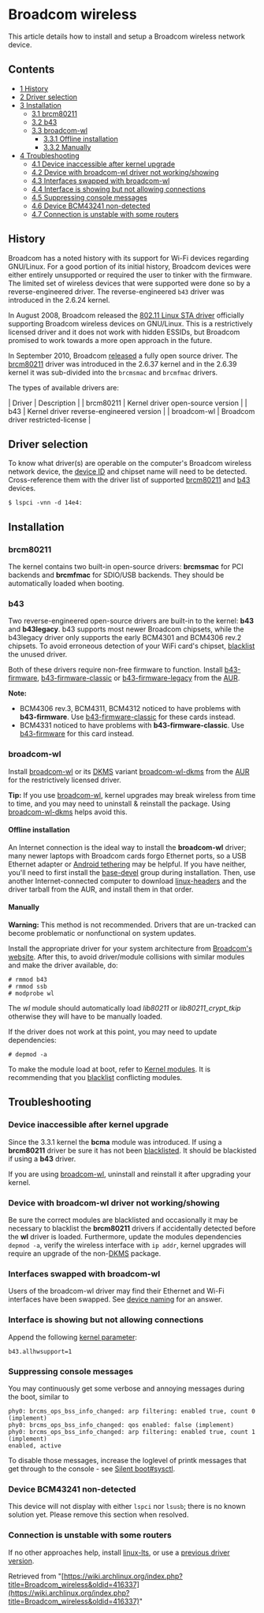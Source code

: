 # Broadcom wireless

This article details how to install and setup a Broadcom wireless network device.

## Contents

*   [1 History](#History)
*   [2 Driver selection](#Driver_selection)
*   [3 Installation](#Installation)
    *   [3.1 brcm80211](#brcm80211)
    *   [3.2 b43](#b43)
    *   [3.3 broadcom-wl](#broadcom-wl)
        *   [3.3.1 Offline installation](#Offline_installation)
        *   [3.3.2 Manually](#Manually)
*   [4 Troubleshooting](#Troubleshooting)
    *   [4.1 Device inaccessible after kernel upgrade](#Device_inaccessible_after_kernel_upgrade)
    *   [4.2 Device with broadcom-wl driver not working/showing](#Device_with_broadcom-wl_driver_not_working.2Fshowing)
    *   [4.3 Interfaces swapped with broadcom-wl](#Interfaces_swapped_with_broadcom-wl)
    *   [4.4 Interface is showing but not allowing connections](#Interface_is_showing_but_not_allowing_connections)
    *   [4.5 Suppressing console messages](#Suppressing_console_messages)
    *   [4.6 Device BCM43241 non-detected](#Device_BCM43241_non-detected)
    *   [4.7 Connection is unstable with some routers](#Connection_is_unstable_with_some_routers)

## History

Broadcom has a noted history with its support for Wi-Fi devices regarding GNU/Linux. For a good portion of its initial history, Broadcom devices were either entirely unsupported or required the user to tinker with the firmware. The limited set of wireless devices that were supported were done so by a reverse-engineered driver. The reverse-engineered `b43` driver was introduced in the 2.6.24 kernel.

In August 2008, Broadcom released the [802.11 Linux STA driver](http://www.broadcom.com/support/802.11/linux_sta.php) officially supporting Broadcom wireless devices on GNU/Linux. This is a restrictively licensed driver and it does not work with hidden ESSIDs, but Broadcom promised to work towards a more open approach in the future.

In September 2010, Broadcom [released](http://thread.gmane.org/gmane.linux.kernel.wireless.general/55418) a fully open source driver. The [brcm80211](http://wireless.kernel.org/en/users/Drivers/brcm80211) driver was introduced in the 2.6.37 kernel and in the 2.6.39 kernel it was sub-divided into the `brcmsmac` and `brcmfmac` drivers.

The types of available drivers are:

| Driver | Description |
| brcm80211 | Kernel driver open-source version |
| b43 | Kernel driver reverse-engineered version |
| broadcom-wl | Broadcom driver restricted-license |

## Driver selection

To know what driver(s) are operable on the computer's Broadcom wireless network device, the [device ID](https://en.wikipedia.org/wiki/PCI_configuration_space "wikipedia:PCI configuration space") and chipset name will need to be detected. Cross-reference them with the driver list of supported [brcm80211](https://wireless.wiki.kernel.org/en/users/Drivers/brcm80211#supported_chips) and [b43](https://wireless.wiki.kernel.org/en/users/Drivers/b43#list_of_hardware) devices.

```
$ lspci -vnn -d 14e4:

```

## Installation

### brcm80211

The kernel contains two built-in open-source drivers: **brcmsmac** for PCI backends and **brcmfmac** for SDIO/USB backends. They should be automatically loaded when booting.

### b43

Two reverse-engineered open-source drivers are built-in to the kernel: **b43** and **b43legacy**. b43 supports most newer Broadcom chipsets, while the b43legacy driver only supports the early BCM4301 and BCM4306 rev.2 chipsets. To avoid erroneous detection of your WiFi card's chipset, [blacklist](/index.php/Kernel_modules#Blacklisting "Kernel modules") the unused driver.

Both of these drivers require non-free firmware to function. Install [b43-firmware](https://aur.archlinux.org/packages/b43-firmware/), [b43-firmware-classic](https://aur.archlinux.org/packages/b43-firmware-classic/) or [b43-firmware-legacy](https://aur.archlinux.org/packages/b43-firmware-legacy/) from the [AUR](/index.php/AUR "AUR").

**Note:**

*   BCM4306 rev.3, BCM4311, BCM4312 noticed to have problems with **b43-firmware**. Use [b43-firmware-classic](https://aur.archlinux.org/packages/b43-firmware-classic/) for these cards instead.
*   BCM4331 noticed to have problems with **b43-firmware-classic**. Use [b43-firmware](https://aur.archlinux.org/packages/b43-firmware/) for this card instead.

### broadcom-wl

Install [broadcom-wl](https://aur.archlinux.org/packages/broadcom-wl/) or its [DKMS](/index.php/DKMS "DKMS") variant [broadcom-wl-dkms](https://aur.archlinux.org/packages/broadcom-wl-dkms/) from the [AUR](/index.php/AUR "AUR") for the restrictively licensed driver.

**Tip:** If you use [broadcom-wl](https://aur.archlinux.org/packages/broadcom-wl/), kernel upgrades may break wireless from time to time, and you may need to uninstall & reinstall the package. Using [broadcom-wl-dkms](https://aur.archlinux.org/packages/broadcom-wl-dkms/) helps avoid this.

#### Offline installation

An Internet connection is the ideal way to install the **broadcom-wl** driver; many newer laptops with Broadcom cards forgo Ethernet ports, so a USB Ethernet adapter or [Android tethering](/index.php/Android_tethering "Android tethering") may be helpful. If you have neither, you'll need to first install the [base-devel](https://www.archlinux.org/groups/x86_64/base-devel/) group during installation. Then, use another Internet-connected computer to download [linux-headers](https://www.archlinux.org/packages/?name=linux-headers) and the driver tarball from the AUR, and install them in that order.

#### Manually

**Warning:** This method is not recommended. Drivers that are un-tracked can become problematic or nonfunctional on system updates.

Install the appropriate driver for your system architecture from [Broadcom's website](https://www.broadcom.com/support/?gid=1). After this, to avoid driver/module collisions with similar modules and make the driver available, do:

```
# rmmod b43
# rmmod ssb
# modprobe wl

```

The _wl_ module should automatically load _lib80211_ or _lib80211_crypt_tkip_ otherwise they will have to be manually loaded.

If the driver does not work at this point, you may need to update dependencies:

```
# depmod -a

```

To make the module load at boot, refer to [Kernel modules](/index.php/Kernel_modules "Kernel modules"). It is recommending that you [blacklist](/index.php/Kernel_modules#Blacklisting "Kernel modules") conflicting modules.

## Troubleshooting

### Device inaccessible after kernel upgrade

Since the 3.3.1 kernel the **bcma** module was introduced. If using a **brcm80211** driver be sure it has not been [blacklisted](/index.php/Kernel_modules#Blacklisting "Kernel modules"). It should be blackisted if using a **b43** driver.

If you are using [broadcom-wl](https://aur.archlinux.org/packages/broadcom-wl/), uninstall and reinstall it after upgrading your kernel.

### Device with broadcom-wl driver not working/showing

Be sure the correct modules are blacklisted and occasionally it may be necessary to blacklist the **brcm80211** drivers if accidentally detected before the **wl** driver is loaded. Furthermore, update the modules dependencies `depmod -a`, verify the wireless interface with `ip addr`, kernel upgrades will require an upgrade of the non-[DKMS](/index.php/DKMS "DKMS") package.

### Interfaces swapped with broadcom-wl

Users of the broadcom-wl driver may find their Ethernet and Wi-Fi interfaces have been swapped. See [device naming](/index.php/Network_configuration#Device_names "Network configuration") for an answer.

### Interface is showing but not allowing connections

Append the following [kernel parameter](/index.php/Kernel_parameter "Kernel parameter"):

```
b43.allhwsupport=1

```

### Suppressing console messages

You may continuously get some verbose and annoying messages during the boot, similar to

```
phy0: brcms_ops_bss_info_changed: arp filtering: enabled true, count 0 (implement)
phy0: brcms_ops_bss_info_changed: qos enabled: false (implement)
phy0: brcms_ops_bss_info_changed: arp filtering: enabled true, count 1 (implement)
enabled, active

```

To disable those messages, increase the loglevel of printk messages that get through to the console - see [Silent boot#sysctl](/index.php/Silent_boot#sysctl "Silent boot").

### Device BCM43241 non-detected

This device will not display with either `lspci` nor `lsusb`; there is no known solution yet. Please remove this section when resolved.

### Connection is unstable with some routers

If no other approaches help, install [linux-lts](https://www.archlinux.org/packages/?name=linux-lts), or use a [previous driver version](/index.php/Downgrading_packages "Downgrading packages").

Retrieved from "[https://wiki.archlinux.org/index.php?title=Broadcom_wireless&oldid=416337](https://wiki.archlinux.org/index.php?title=Broadcom_wireless&oldid=416337)"